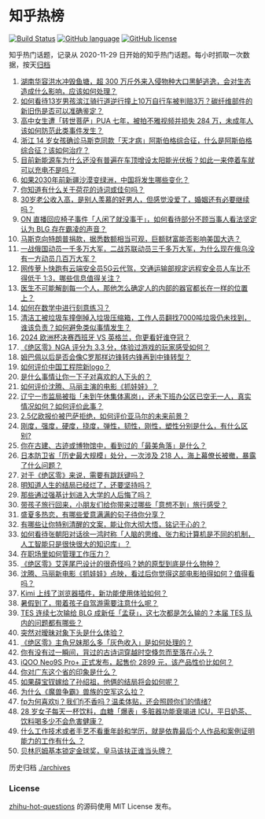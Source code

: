# 知乎热榜
[![Build Status](https://github.com/ToWeLong/zhihu-hot-questions/workflows/CI/badge.svg)](https://github.com/ToWeLong/zhihu-hot-questions/actions)
[![GitHub language](https://img.shields.io/badge/language-golang-orange.svg)](https://golang.org/)
[![GitHub license](https://img.shields.io/github/license/ToWeLong/zhihu-hot-questions)](https://github.com/ToWeLong/zhihu-hot-questions/blob/main/LICENSE)

知乎热门话题，记录从 2020-11-29 日开始的知乎热门话题。每小时抓取一次数据，按天[归档](./archives)

<!-- BEGIN -->

1. [湖南华容洪水冲毁鱼塘，超 300 万斤外来入侵物种大口黑鲈逃逸，会对生态造成什么影响，应该如何处理？](https://www.zhihu.com/question/661264033)
1. [如何看待13岁男孩滨江骑行道逆行撞上10万自行车被判赔3万？碳纤维部件的新旧伤是否可以准确鉴定？](https://www.zhihu.com/question/661389855)
1. [高中女生遭「转世菩萨」PUA 七年，被拍不雅视频并损失 284 万，未成年人该如何防范此类事件发生？](https://www.zhihu.com/question/661425164)
1. [浙江 14 岁女孩确诊马斯克同款「天才病」阿斯伯格综合征，什么是阿斯伯格综合征？该如何治疗？](https://www.zhihu.com/question/661481485)
1. [目前新能源车为什么还没有普遍在车顶增设太阳能光伏板？如此一来停着车就可以充电不是吗？](https://www.zhihu.com/question/601845956)
1. [如果2030年前新疆沙漠变绿洲，中国将发生哪些变化？](https://www.zhihu.com/question/658475128)
1. [你知道有什么关于荷花的诗词或佳句吗？](https://www.zhihu.com/question/661363263)
1. [30岁老公收入高，是别人羡慕的好男人，但感觉没爱了，婚姻还有必要继续吗？](https://www.zhihu.com/question/661418349)
1. [ON 直播回应椅子事件「人闲了就没事干」，如何看待部分不顾当事人看法坚定认为 BLG 存在霸凌的声音？](https://www.zhihu.com/question/661513737)
1. [马斯克向特朗普捐款，据悉数额相当可观，巨额财富能否影响美国大选？](https://www.zhihu.com/question/661488704)
1. [一战俄国动员一千多万大军，二战苏联动员三千多万大军，为什么现在俄乌没有一方动员几百万大军？](https://www.zhihu.com/question/660730824)
1. [网传萝卜快跑有云端安全员5G云代驾，交通运输部规定远程安全员人车比不得低于 1∶3，哪些信息值得关注？](https://www.zhihu.com/question/661486779)
1. [医生不可能解剖每一个人，那他怎么确定人的内部的器官都长在一样的位置上？](https://www.zhihu.com/question/659630996)
1. [如何在数学中进行刻意练习？](https://www.zhihu.com/question/381424829)
1. [清洁工被垃圾车撞倒掉入垃圾压缩箱，工作人员翻找7000吨垃圾仍未找到，谁该负责？如何避免类似事情发生？](https://www.zhihu.com/question/660103952)
1. [2024 欧洲杯决赛西班牙 VS 英格兰，你更看好谁夺冠？](https://www.zhihu.com/question/661449467)
1. [《绝区零》NGA 评分为 3.3 分，体验过游戏的玩家感受如何？](https://www.zhihu.com/question/661460280)
1. [姆巴佩以后是否会像C罗那样边锋转内锋再到中锋转型？](https://www.zhihu.com/question/661420978)
1. [如何评价中国工程院新logo？](https://www.zhihu.com/question/661075131)
1. [是什么事情让你一下子对喜欢的人下头的？](https://www.zhihu.com/question/576769781)
1. [如何评价沈腾、马丽主演的电影《抓娃娃》？](https://www.zhihu.com/question/661227751)
1. [辽宁一市监局被指「未到午休集体离岗」，还未下班办公区已空无一人，真实情况如何？如何评价此事？](https://www.zhihu.com/question/661337472)
1. [2.5亿欧报价被巴萨拒绝，如何评价亚马尔的未来前景？](https://www.zhihu.com/question/661275817)
1. [刚度，强度，硬度，挠度，弹性，韧性，刚性，塑性分别是什么，有什么区别?](https://www.zhihu.com/question/372300500)
1. [你在古建、古迹或博物馆中，看到过的「最美角落」是什么？](https://www.zhihu.com/question/660838574)
1. [日本防卫省「历史最大规模」处分，一次涉及 218 人，海上幕僚长被撤，暴露了什么问题？](https://www.zhihu.com/question/661424192)
1. [对于《绝区零》来说，需要有跳跃键吗？](https://www.zhihu.com/question/660753427)
1. [明知道人生的结局已经烂了，还要坚持吗？](https://www.zhihu.com/question/659785186)
1. [那些通过强基计划进入大学的人后悔了吗？](https://www.zhihu.com/question/425880663)
1. [带孩子旅行回来，小朋友们给你带来过哪些「意想不到」旅行感受？](https://www.zhihu.com/question/661237331)
1. [盛夏多热恋，有哪些爱意满满的句子待你分享？](https://www.zhihu.com/question/660844370)
1. [有哪些让你特别清醒的文案，能让你大彻大悟，铭记于心的？](https://www.zhihu.com/question/660622894)
1. [如何看待张朝阳对话徐一鸿时称「人脑的思维、张力和计算机是不同的机制，人工智能只是很快很大的知识库」？](https://www.zhihu.com/question/661523309)
1. [在职场里如何管理工作压力？](https://www.zhihu.com/question/661114956)
1. [《绝区零》艾莲尾巴设计的很奇怪吗？她的原型到底是什么物种？](https://www.zhihu.com/question/661186079)
1. [沈腾、马丽新电影《抓娃娃》点映，看过后你觉得这部电影拍得如何？值得看吗？](https://www.zhihu.com/question/661498726)
1. [Kimi 上线了浏览器插件，新功能使用体验如何？](https://www.zhihu.com/question/661046214)
1. [暑假到了，带着孩子自驾游需要注意什么呢？](https://www.zhihu.com/question/661120980)
1. [TES 连续七次输给 BLG 成新任「孟获」，这七次都是怎么输的？本届 TES 队内的问题都有哪些？](https://www.zhihu.com/question/661490756)
1. [突然对暧昧对象下头是什么体验？](https://www.zhihu.com/question/514635339)
1. [《绝区零》主角兄妹那么多「灰色收入」是如何处理的？](https://www.zhihu.com/question/661238663)
1. [你有没有过一瞬间，背过的古诗词穿越时空倏忽而至落在心头？](https://www.zhihu.com/question/661154780)
1. [iQOO Neo9S Pro+ 正式发布，起售价 2899 元，该产品性价比如何？](https://www.zhihu.com/question/661354041)
1. [你对广东这个省的印象是什么？](https://www.zhihu.com/question/316674710)
1. [如果薛宝钗嫁给了孙绍祖，他俩的结局将会如何呢？](https://www.zhihu.com/question/661326563)
1. [为什么《魔兽争霸》兽族的空军这么拉？](https://www.zhihu.com/question/614591185)
1. [fp为何喜欢tj？我们fj不香吗？温柔体贴，还会照顾你们的情绪?](https://www.zhihu.com/question/661449770)
1. [28 岁女子每天一杯饮料，血糖「爆表」多脏器功能衰竭进 ICU，平日奶茶、饮料喝多少不会危害健康？](https://www.zhihu.com/question/661482914)
1. [什么工作技术或者手艺不看重年龄和学历，就是依靠最后个人作品和案例证明能力的工作有什么 ？](https://www.zhihu.com/question/416198441)
1. [贝林厄姆基本锁定金球奖，皇马该扶正谁当头牌？](https://www.zhihu.com/question/661364169)

<!-- END -->

历史归档 [./archives](./archives)


### License
[zhihu-hot-questions](https://github.com/towelong/zhihu-hot-questions) 的源码使用 MIT License 发布。